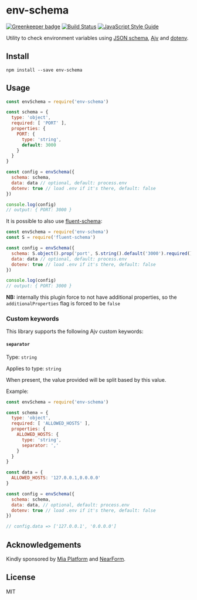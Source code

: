 # env-schema

[![Greenkeeper badge](https://badges.greenkeeper.io/fastify/env-schema.svg)](https://greenkeeper.io/)
[![Build Status](https://travis-ci.com/fastify/env-schema.svg?branch=master)](https://travis-ci.com/fastify/env-schame)
[![JavaScript Style Guide](https://img.shields.io/badge/code_style-standard-brightgreen.svg)](https://standardjs.com)

Utility to check environment variables using [JSON schema](https://json-schema.org/), [Ajv](http://npm.im/ajv) and
[dotenv](http://npm.im/dotenv).

## Install

```
npm install --save env-schema
```

## Usage

```js
const envSchema = require('env-schema')

const schema = {
  type: 'object',
  required: [ 'PORT' ],
  properties: {
    PORT: {
      type: 'string',
      default: 3000
    }
  }
}

const config = envSchema({
  schema: schema,
  data: data // optional, default: process.env
  dotenv: true // load .env if it's there, default: false
})

console.log(config)
// output: { PORT: 3000 }
```

It is possible to also use [fluent-schema](http://npm.im/fluent-schema):

```js
const envSchema = require('env-schema')
const S = require('fluent-schema')

const config = envSchema({
  schema: S.object().prop('port', S.string().default('3000').required()),
  data: data // optional, default: process.env
  dotenv: true // load .env if it's there, default: false
})

console.log(config)
// output: { PORT: 3000 }
```

**NB:** internally this plugin force to not have additional properties,
so the `additionalProperties` flag is forced to be `false`

### Custom keywords
This library supports the following Ajv custom keywords:

#### `separator`
Type: `string`

Applies to type: `string`

When present, the value provided will be split based by this value.

Example:
```js
const envSchema = require('env-schema')

const schema = {
  type: 'object',
  required: [ 'ALLOWED_HOSTS' ],
  properties: {
    ALLOWED_HOSTS: {
      type: 'string',
      separator: ','
    }
  }
}

const data = {
  ALLOWED_HOSTS: '127.0.0.1,0.0.0.0'
}

const config = envSchema({
  schema: schema,
  data: data, // optional, default: process.env
  dotenv: true // load .env if it's there, default: false
}) 

// config.data => ['127.0.0.1', '0.0.0.0']
```

## Acknowledgements

Kindly sponsored by [Mia Platform](https://www.mia-platform.eu/) and
[NearForm](https://nearform.com).

## License

MIT
